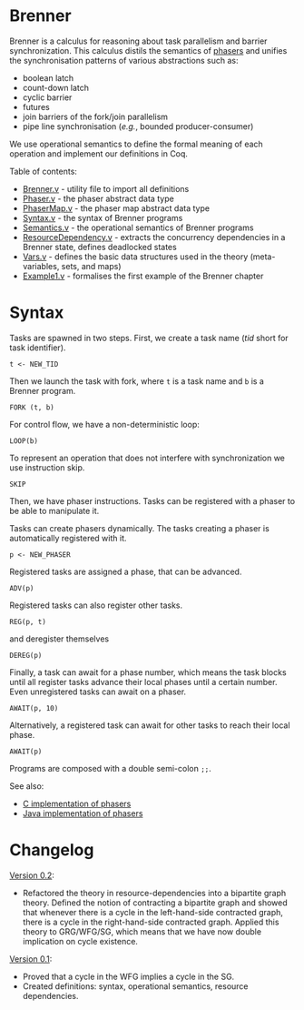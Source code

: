 Brenner
=======

Brenner is a calculus for reasoning about task parallelism and barrier synchronization. This calculus distils the semantics of [phasers](http://habanero.rice.edu/) and unifies the synchronisation patterns of various abstractions such as:

* boolean latch
* count-down latch
* cyclic barrier
* futures
* join barriers of the fork/join parallelism
* pipe line synchronisation (*e.g.*, bounded producer-consumer)

We use operational semantics to define the formal meaning of each operation and implement our definitions in Coq.

Table of contents:

 * [Brenner.v](https://bitbucket.org/cogumbreiro/brenner-coq/src/master/Brenner.v) - utility file to import all definitions
 * [Phaser.v](https://bitbucket.org/cogumbreiro/brenner-coq/src/master/Phaser.v) - the phaser abstract data type
 * [PhaserMap.v](https://bitbucket.org/cogumbreiro/brenner-coq/src/master/PhaserMap.v) - the phaser map abstract data type
 * [Syntax.v](https://bitbucket.org/cogumbreiro/brenner-coq/src/master/Syntax.v) - the syntax of Brenner programs
 * [Semantics.v](https://bitbucket.org/cogumbreiro/brenner-coq/src/master/Semantics.v) - the operational semantics of Brenner programs
 * [ResourceDependency.v](https://bitbucket.org/cogumbreiro/brenner-coq/src/master/ResourceDependency.v) - extracts the concurrency dependencies in a Brenner state, defines deadlocked states
 * [Vars.v](https://bitbucket.org/cogumbreiro/brenner-coq/src/master/Vars.v) - defines the basic data structures used in the theory (meta-variables, sets, and maps)
 * [Example1.v](https://bitbucket.org/cogumbreiro/brenner-coq/src/master/Example1.v) - formalises the first example of the Brenner chapter

Syntax
======

Tasks are spawned in two steps. First, we create a task name (*tid* short for task identifier).
```
t <- NEW_TID
```
Then we launch the task with fork, where `t` is a task name and `b` is a Brenner program.
```
FORK (t, b)
```
For control flow, we have a non-deterministic loop:
```
LOOP(b)
```

To represent an operation that does not interfere with synchronization we use instruction skip.
```
SKIP
```
Then, we have phaser instructions. Tasks can be registered with a phaser to be able to manipulate it.

Tasks can create phasers dynamically. The tasks creating a phaser is automatically registered with it.
```
p <- NEW_PHASER
```
Registered tasks are assigned a phase, that can be advanced.
```
ADV(p)
```
Registered tasks can also register other tasks.
```
REG(p, t)
```
and deregister themselves
```
DEREG(p)
```
Finally, a task can await for a phase number, which means the task blocks until all register tasks advance their local phases until a certain number. Even unregistered tasks can await on a phaser.
```
AWAIT(p, 10)
```
Alternatively, a registered task can await for other tasks to reach their local phase.
```
AWAIT(p)
```
Programs are composed with a double semi-colon `;;`.

See also:

 * [C implementation of phasers](http://locklessinc.com/articles/phasers/)
 * [Java implementation of phasers](http://docs.oracle.com/javase/7/docs/api/java/util/concurrent/Phaser.html)

Changelog
=========

[Version 0.2](https://bitbucket.org/cogumbreiro/brenner-coq/src/v0.2/):

 * Refactored the theory in resource-dependencies into a bipartite
   graph theory. Defined the notion of contracting a bipartite graph and
   showed that whenever there is a cycle in the left-hand-side contracted graph,
   there is a cycle in the right-hand-side contracted graph. Applied this
   theory to GRG/WFG/SG, which means that we have now double implication on
   cycle existence.

[Version 0.1](https://bitbucket.org/cogumbreiro/brenner-coq/src/v0.1/):

 * Proved that a cycle in the WFG implies a cycle in the SG.
 * Created definitions: syntax, operational semantics, resource dependencies.
